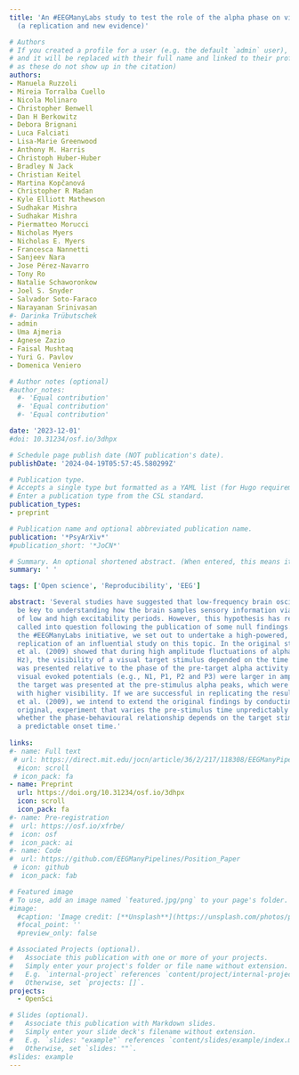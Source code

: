 ```yaml
---
title: 'An #EEGManyLabs study to test the role of the alpha phase on visual perception
  (a replication and new evidence)'

# Authors
# If you created a profile for a user (e.g. the default `admin` user), write the username (folder name) here
# and it will be replaced with their full name and linked to their profile. (Does not work for names with special characters
# as these do not show up in the citation)  
authors:
- Manuela Ruzzoli
- Mireia Torralba Cuello
- Nicola Molinaro
- Christopher Benwell
- Dan H Berkowitz
- Debora Brignani
- Luca Falciati
- Lisa-Marie Greenwood
- Anthony M. Harris
- Christoph Huber-Huber
- Bradley N Jack
- Christian Keitel
- Martina Kopčanová
- Christopher R Madan
- Kyle Elliott Mathewson
- Sudhakar Mishra
- Sudhakar Mishra
- Piermatteo Morucci
- Nicholas Myers
- Nicholas E. Myers
- Francesca Nannetti
- Sanjeev Nara
- Jose Pérez-Navarro
- Tony Ro
- Natalie Schaworonkow
- Joel S. Snyder
- Salvador Soto-Faraco
- Narayanan Srinivasan
#- Darinka Trübutschek
- admin
- Uma Ajmeria
- Agnese Zazio
- Faisal Mushtaq
- Yuri G. Pavlov
- Domenica Veniero

# Author notes (optional)
#author_notes:
  #- 'Equal contribution'
  #- 'Equal contribution'
  #- 'Equal contribution'

date: '2023-12-01'
#doi: 10.31234/osf.io/3dhpx

# Schedule page publish date (NOT publication's date).
publishDate: '2024-04-19T05:57:45.580299Z'

# Publication type.
# Accepts a single type but formatted as a YAML list (for Hugo requirements).
# Enter a publication type from the CSL standard.
publication_types:
- preprint

# Publication name and optional abbreviated publication name.
publication: '*PsyArXiv*'
#publication_short: '*JoCN*'

# Summary. An optional shortened abstract. (When entered, this means it won't be displayed on the front page)
summary: ' '

tags: ['Open science', 'Reproducibility', 'EEG']

abstract: 'Several studies have suggested that low-frequency brain oscillations could
  be key to understanding how the brain samples sensory information via rhythmic alternation
  of low and high excitability periods. However, this hypothesis has recently been
  called into question following the publication of some null findings. As part of
  the #EEGManyLabs initiative, we set out to undertake a high-powered, multi-site
  replication of an influential study on this topic. In the original study, Mathewson
  et al. (2009) showed that during high amplitude fluctuations of alpha activity (8-13
  Hz), the visibility of a visual target stimulus depended on the time the target
  was presented relative to the phase of the pre-target alpha activity. Furthermore,
  visual evoked potentials (e.g., N1, P1, P2 and P3) were larger in amplitude when
  the target was presented at the pre-stimulus alpha peaks, which were also associated
  with higher visibility. If we are successful in replicating the results of Mathewson
  et al. (2009), we intend to extend the original findings by conducting a second,
  original, experiment that varies the pre-stimulus time unpredictably to determine
  whether the phase-behavioural relationship depends on the target stimulus having
  a predictable onset time.'
  
links:
#- name: Full text
 # url: https://direct.mit.edu/jocn/article/36/2/217/118308/EEGManyPipelines-A-Large-scale-Grassroots-Multi
  #icon: scroll
 # icon_pack: fa
- name: Preprint
  url: https://doi.org/10.31234/osf.io/3dhpx
  icon: scroll
  icon_pack: fa
#- name: Pre-registration
#  url: https://osf.io/xfrbe/
#  icon: osf
#  icon_pack: ai
#- name: Code
#  url: https://github.com/EEGManyPipelines/Position_Paper
 # icon: github
#  icon_pack: fab

# Featured image
# To use, add an image named `featured.jpg/png` to your page's folder.
#image:
  #caption: 'Image credit: [**Unsplash**](https://unsplash.com/photos/pLCdAaMFLTE)'
  #focal_point: ''
  #preview_only: false

# Associated Projects (optional).
#   Associate this publication with one or more of your projects.
#   Simply enter your project's folder or file name without extension.
#   E.g. `internal-project` references `content/project/internal-project/index.md`.
#   Otherwise, set `projects: []`.
projects:
  - OpenSci

# Slides (optional).
#   Associate this publication with Markdown slides.
#   Simply enter your slide deck's filename without extension.
#   E.g. `slides: "example"` references `content/slides/example/index.md`.
#   Otherwise, set `slides: ""`.
#slides: example
---
```

